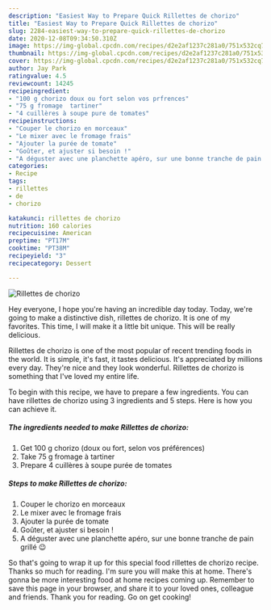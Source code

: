 ```yaml
---
description: "Easiest Way to Prepare Quick Rillettes de chorizo"
title: "Easiest Way to Prepare Quick Rillettes de chorizo"
slug: 2284-easiest-way-to-prepare-quick-rillettes-de-chorizo
date: 2020-12-08T09:34:50.310Z
image: https://img-global.cpcdn.com/recipes/d2e2af1237c281a0/751x532cq70/rillettes-de-chorizo-photo-principale-de-la-recette.jpg
thumbnail: https://img-global.cpcdn.com/recipes/d2e2af1237c281a0/751x532cq70/rillettes-de-chorizo-photo-principale-de-la-recette.jpg
cover: https://img-global.cpcdn.com/recipes/d2e2af1237c281a0/751x532cq70/rillettes-de-chorizo-photo-principale-de-la-recette.jpg
author: Jay Park
ratingvalue: 4.5
reviewcount: 14245
recipeingredient:
- "100 g chorizo doux ou fort selon vos prfrences"
- "75 g fromage  tartiner"
- "4 cuillères à soupe pure de tomates"
recipeinstructions:
- "Couper le chorizo en morceaux"
- "Le mixer avec le fromage frais"
- "Ajouter la purée de tomate"
- "Goûter, et ajuster si besoin !"
- "A déguster avec une planchette apéro, sur une bonne tranche de pain grillé 😉"
categories:
- Recipe
tags:
- rillettes
- de
- chorizo

katakunci: rillettes de chorizo 
nutrition: 160 calories
recipecuisine: American
preptime: "PT17M"
cooktime: "PT38M"
recipeyield: "3"
recipecategory: Dessert

---
```



![Rillettes de chorizo](https://img-global.cpcdn.com/recipes/d2e2af1237c281a0/751x532cq70/rillettes-de-chorizo-photo-principale-de-la-recette.jpg)

Hey everyone, I hope you're having an incredible day today. Today, we're going to make a distinctive dish, rillettes de chorizo. It is one of my favorites. This time, I will make it a little bit unique. This will be really delicious.



Rillettes de chorizo is one of the most popular of recent trending foods in the world. It is simple, it's fast, it tastes delicious. It's appreciated by millions every day. They're nice and they look wonderful. Rillettes de chorizo is something that I've loved my entire life.


To begin with this recipe, we have to prepare a few ingredients. You can have rillettes de chorizo using 3 ingredients and 5 steps. Here is how you can achieve it.

<!--inarticleads1-->

##### The ingredients needed to make Rillettes de chorizo:

1. Get 100 g chorizo (doux ou fort, selon vos préférences)
1. Take 75 g fromage à tartiner
1. Prepare 4 cuillères à soupe purée de tomates




<!--inarticleads2-->

##### Steps to make Rillettes de chorizo:

1. Couper le chorizo en morceaux
1. Le mixer avec le fromage frais
1. Ajouter la purée de tomate
1. Goûter, et ajuster si besoin !
1. A déguster avec une planchette apéro, sur une bonne tranche de pain grillé 😉




So that's going to wrap it up for this special food rillettes de chorizo recipe. Thanks so much for reading. I'm sure you will make this at home. There's gonna be more interesting food at home recipes coming up. Remember to save this page in your browser, and share it to your loved ones, colleague and friends. Thank you for reading. Go on get cooking!
